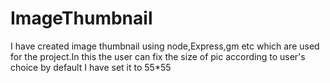 # ImageThumbnail
I have created image thumbnail using node,Express,gm etc which are used for the project.In this the user can fix the size of pic according to user's choice by default I have set it to 55*55
